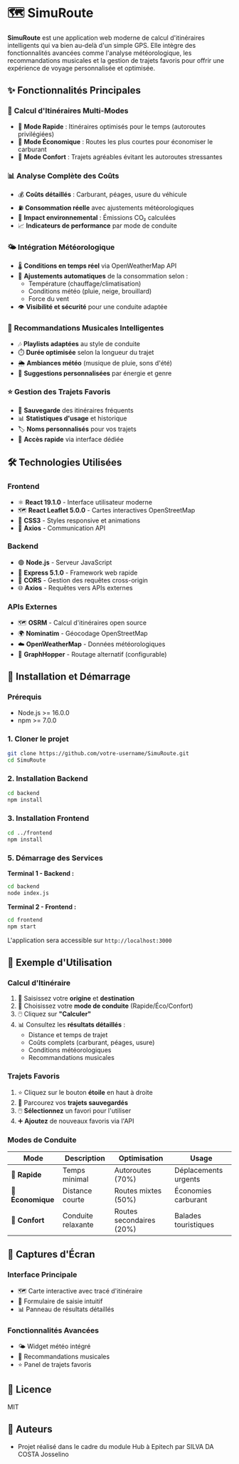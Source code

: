 # 🗺️ SimuRoute

**SimuRoute** est une application web moderne de calcul d'itinéraires intelligents qui va bien au-delà d'un simple GPS. Elle intègre des fonctionnalités avancées comme l'analyse météorologique, les recommandations musicales et la gestion de trajets favoris pour offrir une expérience de voyage personnalisée et optimisée.

## ✨ Fonctionnalités Principales

### 🚗 **Calcul d'Itinéraires Multi-Modes**
- 🚀 **Mode Rapide** : Itinéraires optimisés pour le temps (autoroutes privilégiées)
- 🌱 **Mode Économique** : Routes les plus courtes pour économiser le carburant
- 🌸 **Mode Confort** : Trajets agréables évitant les autoroutes stressantes

### 📊 **Analyse Complète des Coûts**
- 💰 **Coûts détaillés** : Carburant, péages, usure du véhicule
- ⛽ **Consommation réelle** avec ajustements météorologiques
- 🌿 **Impact environnemental** : Émissions CO₂ calculées
- 📈 **Indicateurs de performance** par mode de conduite

### 🌤️ **Intégration Météorologique**
- 🌡️ **Conditions en temps réel** via OpenWeatherMap API
- 🔧 **Ajustements automatiques** de la consommation selon :
  - Température (chauffage/climatisation)
  - Conditions météo (pluie, neige, brouillard)
  - Force du vent
- 👁️ **Visibilité et sécurité** pour une conduite adaptée

### 🎵 **Recommandations Musicales Intelligentes**
- 🎶 **Playlists adaptées** au style de conduite
- ⏱️ **Durée optimisée** selon la longueur du trajet
- 🌦️ **Ambiances météo** (musique de pluie, sons d'été)
- 🎯 **Suggestions personnalisées** par énergie et genre

### ⭐ **Gestion des Trajets Favoris**
- 💾 **Sauvegarde** des itinéraires fréquents
- 📊 **Statistiques d'usage** et historique
- 🏷️ **Noms personnalisés** pour vos trajets
- 🔄 **Accès rapide** via interface dédiée

## 🛠️ Technologies Utilisées

### **Frontend**
- ⚛️ **React 19.1.0** - Interface utilisateur moderne
- 🗺️ **React Leaflet 5.0.0** - Cartes interactives OpenStreetMap
- 🎨 **CSS3** - Styles responsive et animations
- 📡 **Axios** - Communication API

### **Backend**
- 🟢 **Node.js** - Serveur JavaScript
- 🚀 **Express 5.1.0** - Framework web rapide
- 🔌 **CORS** - Gestion des requêtes cross-origin
- 🌐 **Axios** - Requêtes vers APIs externes

### **APIs Externes**
- 🗺️ **OSRM** - Calcul d'itinéraires open source
- 🌍 **Nominatim** - Géocodage OpenStreetMap
- ☁️ **OpenWeatherMap** - Données météorologiques
- 📍 **GraphHopper** - Routage alternatif (configurable)

## 🚀 Installation et Démarrage

### **Prérequis**
- Node.js >= 16.0.0
- npm >= 7.0.0

### **1. Cloner le projet**
```bash
git clone https://github.com/votre-username/SimuRoute.git
cd SimuRoute
```

### **2. Installation Backend**
```bash
cd backend
npm install
```

### **3. Installation Frontend**
```bash
cd ../frontend
npm install
```

### **5. Démarrage des Services**

**Terminal 1 - Backend :**
```bash
cd backend
node index.js
```

**Terminal 2 - Frontend :**
```bash
cd frontend
npm start
```

L'application sera accessible sur `http://localhost:3000`

## 📱 Exemple d'Utilisation

### **Calcul d'Itinéraire**
1. 📍 Saisissez votre **origine** et **destination**
2. 🎯 Choisissez votre **mode de conduite** (Rapide/Éco/Confort)
3. 🖱️ Cliquez sur **"Calculer"**
4. 📊 Consultez les **résultats détaillés** :
   - Distance et temps de trajet
   - Coûts complets (carburant, péages, usure)
   - Conditions météorologiques
   - Recommandations musicales

### **Trajets Favoris**
1. ⭐ Cliquez sur le bouton **étoile** en haut à droite
2. 👀 Parcourez vos **trajets sauvegardés**
3. 🖱️ **Sélectionnez** un favori pour l'utiliser
4. ➕ **Ajoutez** de nouveaux favoris via l'API

### **Modes de Conduite**

| Mode | Description | Optimisation | Usage |
|------|-------------|--------------|-------|
| 🚀 **Rapide** | Temps minimal | Autoroutes (70%) | Déplacements urgents |
| 🌱 **Économique** | Distance courte | Routes mixtes (50%) | Économies carburant |
| 🌸 **Confort** | Conduite relaxante | Routes secondaires (20%) | Balades touristiques |

## 🎨 Captures d'Écran

### Interface Principale
- 🗺️ Carte interactive avec tracé d'itinéraire
- 📝 Formulaire de saisie intuitif
- 📊 Panneau de résultats détaillés

### Fonctionnalités Avancées
- 🌤️ Widget météo intégré
- 🎵 Recommandations musicales
- ⭐ Panel de trajets favoris


## 📄 Licence

MIT

## 👥 Auteurs

- Projet réalisé dans le cadre du module Hub à Epitech par SILVA DA COSTA Josselino
